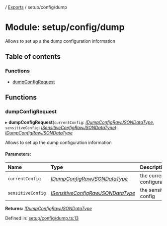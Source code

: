 [](../README.md) / [Exports](../modules.md) / setup/config/dump

# Module: setup/config/dump

Allows to set up a the dump configuration information

## Table of contents

### Functions

- [dumpConfigRequest](setup_config_dump.md#dumpconfigrequest)

## Functions

### dumpConfigRequest

▸ **dumpConfigRequest**(`currentConfig`: [*IDumpConfigRawJSONDataType*](../interfaces/config.idumpconfigrawjsondatatype.md), `sensitiveConfig`: [*ISensitiveConfigRawJSONDataType*](../interfaces/config.isensitiveconfigrawjsondatatype.md)): [*IDumpConfigRawJSONDataType*](../interfaces/config.idumpconfigrawjsondatatype.md)

Allows to set up the dump configuration information

#### Parameters:

Name | Type | Description |
:------ | :------ | :------ |
`currentConfig` | [*IDumpConfigRawJSONDataType*](../interfaces/config.idumpconfigrawjsondatatype.md) | the current configuration   |
`sensitiveConfig` | [*ISensitiveConfigRawJSONDataType*](../interfaces/config.isensitiveconfigrawjsondatatype.md) | the sensitive config    |

**Returns:** [*IDumpConfigRawJSONDataType*](../interfaces/config.idumpconfigrawjsondatatype.md)

Defined in: [setup/config/dump.ts:13](https://github.com/onzag/itemize/blob/11a98dec/setup/config/dump.ts#L13)
